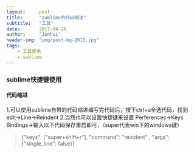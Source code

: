 ```yaml
---
layout:     post
title:      "sublime的代码缩进"
subtitle:   "工具"
date:       2017-04-26
author:     "Junhui"
header-img: "img/post-bg-2015.jpg"
tags:
    - 工具使用
    - sublime
---
```


### sublime快捷键使用
#### 代码缩进
1.可以使用sublime自带的代码缩进编写完代码后，按下ctrl+a全选代码，找到edit→Line→Reindent
2.当然也可以设置快捷键来设置
Perferences→Keys Bindings→输入以下代码保存重启即可，（super代表win下的windows键）
>{"keys": ["super+shift+r"], "command": "reindent" , "args": {"single_line": false}}

